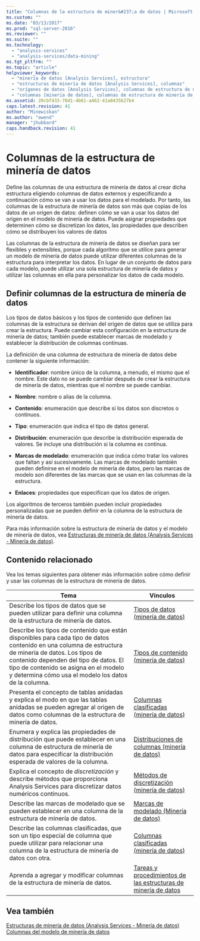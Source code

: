 ```yaml
---
title: "Columnas de la estructura de miner&#237;a de datos | Microsoft Docs"
ms.custom: ""
ms.date: "03/13/2017"
ms.prod: "sql-server-2016"
ms.reviewer: ""
ms.suite: ""
ms.technology: 
  - "analysis-services"
  - "analysis-services/data-mining"
ms.tgt_pltfrm: ""
ms.topic: "article"
helpviewer_keywords: 
  - "minería de datos [Analysis Services], estructura"
  - "estructuras de minería de datos [Analysis Services], columnas"
  - "orígenes de datos [Analysis Services], columnas de estructura de minería de datos"
  - "columnas [minería de datos], columnas de estructura de minería de datos"
ms.assetid: 20cbf433-70d1-4b61-a462-41a8435b27b4
caps.latest.revision: 41
author: "Minewiskan"
ms.author: "owend"
manager: "jhubbard"
caps.handback.revision: 41
---
```

# Columnas de la estructura de miner&#237;a de datos
  Define las columnas de una estructura de minería de datos al crear dicha estructura eligiendo columnas de datos externos y especificando a continuación cómo se van a usar los datos para el modelado. Por tanto, las columnas de la estructura de minería de datos son más que copias de los datos de un origen de datos: definen cómo se van a usar los datos del origen en el modelo de minería de datos. Puede asignar propiedades que determinen cómo se discretizan los datos, las propiedades que describen cómo se distribuyen los valores de datos  
  
 Las columnas de la estructura de minería de datos se diseñan para ser flexibles y extensibles, porque cada algoritmo que se utilice para generar un modelo de minería de datos puede utilizar diferentes columnas de la estructura para interpretar los datos. En lugar de un conjunto de datos para cada modelo, puede utilizar una sola estructura de minería de datos y utilizar las columnas en ella para personalizar los datos de cada modelo.  
  
## Definir columnas de la estructura de minería de datos  
 Los tipos de datos básicos y los tipos de contenido que definen las columnas de la estructura se derivan del origen de datos que se utiliza para crear la estructura. Puede cambiar esta configuración en la estructura de minería de datos; también puede establecer marcas de modelado y establecer la distribución de columnas continuas.  
  
 La definición de una columna de estructura de minería de datos debe contener la siguiente información:  
  
-   **Identificador**: nombre único de la columna, a menudo, el mismo que el nombre. Este dato no se puede cambiar después de crear la estructura de minería de datos, mientras que el nombre se puede cambiar.  
  
-   **Nombre**: nombre o alias de la columna.  
  
-   **Contenido**: enumeración que describe si los datos son discretos o continuos.  
  
-   **Tipo**: enumeración que indica el tipo de datos general.  
  
-   **Distribución**: enumeración que describe la distribución esperada de valores. Se incluye una distribución si la columna es continua.  
  
-   **Marcas de modelado**: enumeración que indica cómo tratar los valores que faltan y así sucesivamente. Las marcas de modelado también pueden definirse en el modelo de minería de datos, pero las marcas de modelo son diferentes de las marcas que se usan en las columnas de la estructura.  
  
-   **Enlaces**: propiedades que especifican que los datos de origen.  
  
 Los algoritmos de terceros también pueden incluir propiedades personalizadas que se pueden definir en la columna de la estructura de minería de datos.  
  
 Para más información sobre la estructura de minería de datos y el modelo de minería de datos, vea [Estructuras de minería de datos &#40;Analysis Services - Minería de datos&#41;](../../analysis-services/data-mining/mining-structures-analysis-services-data-mining.md).  
  
## Contenido relacionado  
 Vea los temas siguientes para obtener más información sobre cómo definir y usar las columnas de la estructura de minería de datos.  
  
|Tema|Vínculos|  
|-----------|-----------|  
|Describe los tipos de datos que se pueden utilizar para definir una columna de la estructura de minería de datos.|[Tipos de datos &#40;minería de datos&#41;](../../analysis-services/data-mining/data-types-data-mining.md)|  
|Describe los tipos de contenido que están disponibles para cada tipo de datos contenido en una columna de estructura de minería de datos. Los tipos de contenido dependen del tipo de datos. El tipo de contenido se asigna en el modelo y determina cómo usa el modelo los datos de la columna.|[Tipos de contenido &#40;minería de datos&#41;](../../analysis-services/data-mining/content-types-data-mining.md)|  
|Presenta el concepto de tablas anidadas y explica el modo en que las tablas anidadas se pueden agregar al origen de datos como columnas de la estructura de minería de datos.|[Columnas clasificadas &#40;minería de datos&#41;](../../analysis-services/data-mining/classified-columns-data-mining.md)|  
|Enumera y explica las propiedades de distribución que puede establecer en una columna de estructura de minería de datos para especificar la distribución esperada de valores de la columna.|[Distribuciones de columnas &#40;minería de datos&#41;](../../analysis-services/data-mining/column-distributions-data-mining.md)|  
|Explica el concepto de *discretización* y describe métodos que proporciona Analysis Services para discretizar datos numéricos continuos.|[Métodos de discretización &#40;minería de datos&#41;](../../analysis-services/data-mining/discretization-methods-data-mining.md)|  
|Describe las marcas de modelado que se pueden establecer en una columna de la estructura de minería de datos.|[Marcas de modelado &#40;Minería de datos&#41;](../../analysis-services/data-mining/modeling-flags-data-mining.md)|  
|Describe las columnas clasificadas, que son un tipo especial de columna que puede utilizar para relacionar una columna de la estructura de minería de datos con otra.|[Columnas clasificadas &#40;minería de datos&#41;](../../analysis-services/data-mining/classified-columns-data-mining.md)|  
|Aprenda a agregar y modificar columnas de la estructura de minería de datos.|[Tareas y procedimientos de las estructuras de minería de datos](../../analysis-services/data-mining/mining-structure-tasks-and-how-tos.md)|  
  
## Vea también  
 [Estructuras de minería de datos &#40;Analysis Services - Minería de datos&#41;](../../analysis-services/data-mining/mining-structures-analysis-services-data-mining.md)   
 [Columnas del modelo de minería de datos](../../analysis-services/data-mining/mining-model-columns.md)  
  
  